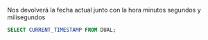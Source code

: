 Nos devolverá la fecha actual junto con la hora minutos segundos y milisegundos

```sql
SELECT CURRENT_TIMESTAMP FROM DUAL;
```
